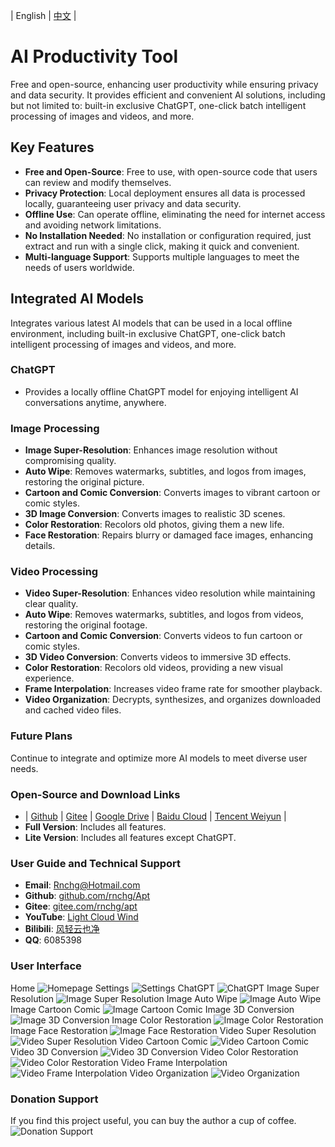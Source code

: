 | English | [中文](README.zh-CN.md) |

# AI Productivity Tool
Free and open-source, enhancing user productivity while ensuring privacy and data security. It provides efficient and convenient AI solutions, including but not limited to: built-in exclusive ChatGPT, one-click batch intelligent processing of images and videos, and more.

## Key Features
- **Free and Open-Source**: Free to use, with open-source code that users can review and modify themselves.
- **Privacy Protection**: Local deployment ensures all data is processed locally, guaranteeing user privacy and data security.
- **Offline Use**: Can operate offline, eliminating the need for internet access and avoiding network limitations.
- **No Installation Needed**: No installation or configuration required, just extract and run with a single click, making it quick and convenient.
- **Multi-language Support**: Supports multiple languages to meet the needs of users worldwide.

## Integrated AI Models
Integrates various latest AI models that can be used in a local offline environment, including built-in exclusive ChatGPT, one-click batch intelligent processing of images and videos, and more.

### ChatGPT
- Provides a locally offline ChatGPT model for enjoying intelligent AI conversations anytime, anywhere.

### Image Processing
- **Image Super-Resolution**: Enhances image resolution without compromising quality.
- **Auto Wipe**: Removes watermarks, subtitles, and logos from images, restoring the original picture.
- **Cartoon and Comic Conversion**: Converts images to vibrant cartoon or comic styles.
- **3D Image Conversion**: Converts images to realistic 3D scenes.
- **Color Restoration**: Recolors old photos, giving them a new life.
- **Face Restoration**: Repairs blurry or damaged face images, enhancing details.

### Video Processing
- **Video Super-Resolution**: Enhances video resolution while maintaining clear quality.
- **Auto Wipe**: Removes watermarks, subtitles, and logos from videos, restoring the original footage.
- **Cartoon and Comic Conversion**: Converts videos to fun cartoon or comic styles.
- **3D Video Conversion**: Converts videos to immersive 3D effects.
- **Color Restoration**: Recolors old videos, providing a new visual experience.
- **Frame Interpolation**: Increases video frame rate for smoother playback.
- **Video Organization**: Decrypts, synthesizes, and organizes downloaded and cached video files.

### Future Plans
Continue to integrate and optimize more AI models to meet diverse user needs.

### Open-Source and Download Links
- | [Github](https://github.com/rnchg/Apt/releases/latest) | [Gitee](https://gitee.com/rnchg/apt/releases/latest) | [Google Drive](https://drive.google.com/drive/folders/1o-SxxA2oAKjQkh-X83TN_zHjHIvOBe0V?usp=sharing) | [Baidu Cloud](https://pan.baidu.com/s/1I_DwtX15492z6B6ZHDhJ-Q?pwd=1234) | [Tencent Weiyun](https://share.weiyun.com/vGiBjW8d) |
- **Full Version**: Includes all features.
- **Lite Version**: Includes all features except ChatGPT.

### User Guide and Technical Support
- **Email**: [Rnchg@Hotmail.com](mailto:Rnchg@Hotmail.com)
- **Github**: [github.com/rnchg/Apt](https://github.com/rnchg/Apt)
- **Gitee**: [gitee.com/rnchg/apt](https://gitee.com/rnchg/apt)
- **YouTube**: [Light Cloud Wind](https://www.youtube.com/channel/UC1kFNUUyXzN2TJ2L1oS0amg)
- **Bilibili**: [风轻云也净](https://space.bilibili.com/478375442)
- **QQ**: 6085398

### User Interface
Home
![Homepage](.Assets/en-US/Pages/App/DashboardPage.PNG)
Settings
![Settings](.Assets/en-US/Pages/App/SettingsPage.PNG)
ChatGPT
![ChatGPT](.Assets/en-US/Pages/Chat/Gpt/IndexPage.PNG)
Image Super Resolution
![Image Super Resolution](.Assets/en-US/Pages/Image/SuperResolution/IndexPage.PNG)
Image Auto Wipe
![Image Auto Wipe](.Assets/en-US/Pages/Image/AutoWipe/IndexPage.PNG)
Image Cartoon Comic
![Image Cartoon Comic](.Assets/en-US/Pages/Image/CartoonComic/IndexPage.PNG)
Image 3D Conversion
![Image 3D Conversion](.Assets/en-US/Pages/Image/Convert3d/IndexPage.PNG)
Image Color Restoration
![Image Color Restoration](.Assets/en-US/Pages/Image/ColorRestoration/IndexPage.PNG)
Image Face Restoration
![Image Face Restoration](.Assets/en-US/Pages/Image/FaceRestoration/IndexPage.PNG)
Video Super Resolution
![Video Super Resolution](.Assets/en-US/Pages/Video/SuperResolution/IndexPage.PNG)
Video Cartoon Comic
![Video Cartoon Comic](.Assets/en-US/Pages/Video/CartoonComic/IndexPage.PNG)
Video 3D Conversion
![Video 3D Conversion](.Assets/en-US/Pages/Video/Convert3d/IndexPage.PNG)
Video Color Restoration
![Video Color Restoration](.Assets/en-US/Pages/Video/ColorRestoration/IndexPage.PNG)
Video Frame Interpolation
![Video Frame Interpolation](.Assets/en-US/Pages/Video/FrameInterpolation/IndexPage.PNG)
Video Organization
![Video Organization](.Assets/en-US/Pages/Video/Organization/IndexPage.PNG)

### Donation Support
If you find this project useful, you can buy the author a cup of coffee.
![Donation Support](.Assets/Pay.png)